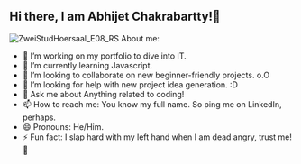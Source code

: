 ## Hi there, I am Abhijet Chakrabartty!👋   
![ZweiStudHoersaal_E08_RS](https://github.com/user-attachments/assets/0989a6c0-81be-40bf-8c15-6b341ef3eebb)
 About me:
- 🔭 I’m working on my portfolio to dive into IT. 
- 🌱 I’m currently learning Javascript.
- 👯 I’m looking to collaborate on new beginner-friendly projects. o.O
- 🤔 I’m looking for help with new project idea generation. :D
- 💬 Ask me about Anything related to coding!
- 📫 How to reach me: You know my full name. So ping me on LinkedIn, perhaps. 
- 😄 Pronouns: He/Him.
- ⚡ Fun fact: I slap hard with my left hand when I am dead angry, trust me! 🎱



